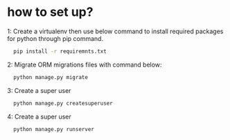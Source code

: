 
# how to set up?

1:  Create a virtualenv then use below command to install required packages for python through pip command.

```bash
  pip install -r requiremnts.txt
```

  
2:  Migrate ORM migrations files with command below:

```bash
  python manage.py migrate
```
  
3:  Create a super user 

```bash
  python manage.py createsuperuser
```

4:  Create a super user 

```bash
  python manage.py runserver
```



